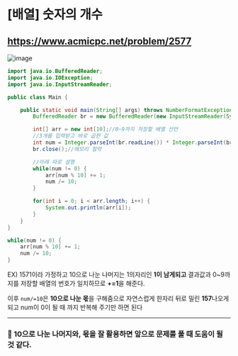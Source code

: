 # [배열] 숫자의 개수

## https://www.acmicpc.net/problem/2577

![image](https://user-images.githubusercontent.com/60961649/132803238-d7be282a-c351-44c8-9af7-4da17385cae5.png)

```java
import java.io.BufferedReader;
import java.io.IOException;
import java.io.InputStreamReader;

public class Main {

	public static void main(String[] args) throws NumberFormatException, IOException {
		BufferedReader br = new BufferedReader(new InputStreamReader(System.in));

		int[] arr = new int[10];//0~9까지 저장할 배열 선언
		//3개를 입력받고 바로 곱한 값
		int num = Integer.parseInt(br.readLine()) * Integer.parseInt(br.readLine()) * Integer.parseInt(br.readLine());
		br.close();//메모리 절약

		//아래 따로 설명
		while(num != 0) {
			arr[num % 10] += 1;
			num /= 10;
		}

		for(int i = 0; i < arr.length; i++) {
			System.out.println(arr[i]);
		}
	}
}
```

```java
while(num != 0) {
	arr[num % 10] += 1;
	num /= 10;
}
```

EX)
1571이라 가정하고 10으로 나눈 나머지는 1의자리인 **1이 남게되고** 결과값과 0~9까지를 저장할 배열의 번호가 일치하므로 **+=1**을 해준다.

이후 `num/=10`은 **10으로 나눈 몫**을 구해줌으로 자연스럽게 한자리 뒤로 밀린 **157**나오게 되고
num이 0이 될 때 까지 반복해 주기만 하면 된다

---

### 📌 10으로 나눈 나머지와, 몫을 잘 활용하면 앞으로 문제를 풀 때 도움이 될 것 같다.
